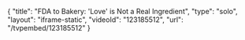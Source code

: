 {
    "title": "FDA to Bakery: 'Love' is Not a Real Ingredient",
    "type": "solo",
    "layout": "iframe-static",
    "videoId": "123185512",
    "url": "\/tvpembed\/123185512"
}